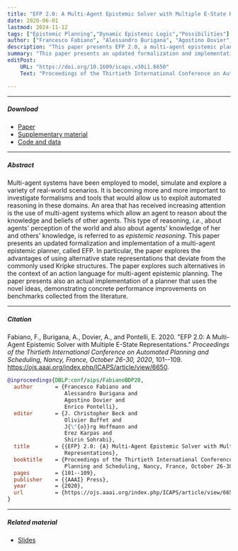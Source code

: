 ```yaml
---
title: "EFP 2.0: A Multi-Agent Epistemic Solver with Multiple E-State Representations" 
date: 2020-06-01
lastmod: 2024-11-12
tags: ["Epistemic Planning","Dynamic Epistemic Logic","Possibilities"]
author: ["Francesco Fabiano", "Alessandro Burigana", "Agostino Dovier", "Enrico Pontelli"]
description: "This paper presents EFP 2.0, a multi-agent epistemic planner based on an alternative state representations called possibilities."
summary: "This paper presents an updated formalization and implementation of a multi-agent epistemic planner, called EFP. In particular, the paper explores the advantages of using alternative state representations that deviate from the commonly used Kripke structures. The paper explores such alternatives in the context of an action language for multi-agent epistemic planning." 
editPost:
    URL: "https://doi.org/10.1609/icaps.v30i1.6650"
    Text: "Proceedings of the Thirtieth International Conference on Automated Planning and Scheduling"

---
```


---

##### Download

+ [Paper](https://ojs.aaai.org/index.php/ICAPS/article/view/6650)
+ [Supplementary material](supplementary.pdf)
+ [Code and data](https://github.com/FrancescoFabiano/EFP)

---

##### Abstract

Multi-agent systems have been employed to model, simulate and explore a variety of real-world scenarios. It is becoming more and more important to investigate formalisms and tools that would allow us to exploit automated reasoning in these domains. An area that has received increasing attention is the use of multi-agent systems which allow an agent to reason about the knowledge and beliefs of other agents. This type of reasoning, *i.e.*, about agents' perception of the world and also about agents' knowledge of her and others' knowledge, is referred to as *epistemic reasoning*. This paper presents an updated formalization and implementation of a multi-agent epistemic planner, called EFP. In particular, the paper explores the advantages of using alternative state representations that deviate from the commonly used Kripke structures. The paper explores such alternatives in the context of an action language for multi-agent epistemic planning. The paper presents also an actual implementation of a planner that uses the novel ideas, demonstrating concrete performance improvements on benchmarks collected from the literature.

---

##### Citation

Fabiano, F., Burigana, A., Dovier, A., and Pontelli, E. 2020. "EFP 2.0: A Multi-Agent Epistemic Solver with Multiple E-State Representations." *Proceedings of the Thirtieth International Conference on Automated Planning and Scheduling, Nancy, France, October 26-30, 2020*, 101--109. https://ojs.aaai.org/index.php/ICAPS/article/view/6650.

```BibTeX
@inproceedings{DBLP:conf/aips/FabianoBDP20,
  author       = {Francesco Fabiano and
                  Alessandro Burigana and
                  Agostino Dovier and
                  Enrico Pontelli},
  editor       = {J. Christopher Beck and
                  Olivier Buffet and
                  J{\"{o}}rg Hoffmann and
                  Erez Karpas and
                  Shirin Sohrabi},
  title        = {{EFP} 2.0: {A} Multi-Agent Epistemic Solver with Multiple E-State
                  Representations},
  booktitle    = {Proceedings of the Thirtieth International Conference on Automated
                  Planning and Scheduling, Nancy, France, October 26-30, 2020},
  pages        = {101--109},
  publisher    = {{AAAI} Press},
  year         = {2020},
  url          = {https://ojs.aaai.org/index.php/ICAPS/article/view/6650}
}
```

---

##### Related material

+ [Slides](slides.pdf)

